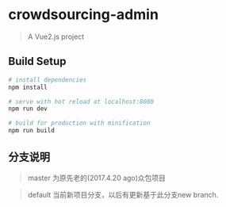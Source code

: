 # crowdsourcing-admin

> A Vue2.js project

## Build Setup

``` bash
# install dependencies
npm install

# serve with hot reload at localhost:8080
npm run dev

# build for production with minification
npm run build

```

## 分支说明
> master 为原先老的(2017.4.20 ago)众包项目

> default 当前新项目分支，以后有更新基于此分支new branch.